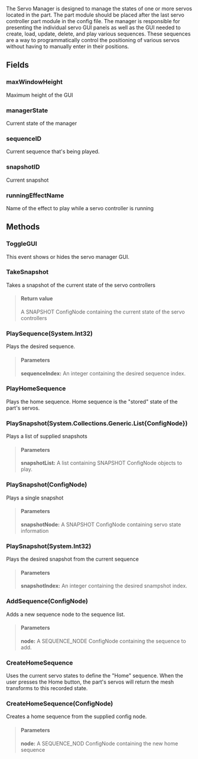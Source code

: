             
The Servo Manager is designed to manage the states of one or more servos located in the part. The part module should be placed after the last servo controller part module in the config file. The manager is responsible for presenting the individual servo GUI panels as well as the GUI needed to create, load, update, delete, and play various sequences. These sequences are a way to programmatically control the positioning of various servos without having to manually enter in their positions.
        
## Fields

### maxWindowHeight
Maximum height of the GUI
### managerState
Current state of the manager
### sequenceID
Current sequence that's being played.
### snapshotID
Current snapshot
### runningEffectName
Name of the effect to play while a servo controller is running
## Methods


### ToggleGUI
This event shows or hides the servo manager GUI.

### TakeSnapshot
Takes a snapshot of the current state of the servo controllers
> #### Return value
> A SNAPSHOT ConfigNode containing the current state of the servo controllers

### PlaySequence(System.Int32)
Plays the desired sequence.
> #### Parameters
> **sequenceIndex:** An integer containing the desired sequence index.


### PlayHomeSequence
Plays the home sequence. Home sequence is the "stored" state of the part's servos.

### PlaySnapshot(System.Collections.Generic.List{ConfigNode})
Plays a list of supplied snapshots
> #### Parameters
> **snapshotList:** A list containing SNAPSHOT ConfigNode objects to play.


### PlaySnapshot(ConfigNode)
Plays a single snapshot
> #### Parameters
> **snapshotNode:** A SNAPSHOT ConfigNode containing servo state information


### PlaySnapshot(System.Int32)
Plays the desired snapshot from the current sequence
> #### Parameters
> **snapshotIndex:** An integer containing the desired snampshot index.


### AddSequence(ConfigNode)
Adds a new sequence node to the sequence list.
> #### Parameters
> **node:** A SEQUENCE_NODE ConfigNode containing the sequence to add.


### CreateHomeSequence
Uses the current servo states to define the "Home" sequence. When the user presses the Home button, the part's servos will return the mesh transforms to this recorded state.

### CreateHomeSequence(ConfigNode)
Creates a home sequence from the supplied config node.
> #### Parameters
> **node:** A SEQUENCE_NOD ConfigNode containing the new home sequence


